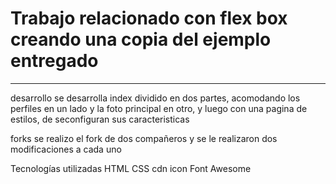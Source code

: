 <h1>
Trabajo relacionado con flex box
creando una copia del ejemplo entregado </h1>
<hr>

desarrollo
se desarrolla index dividido en dos partes, acomodando los perfiles en un lado y la foto principal en otro, y luego con una pagina de estilos, de seconfiguran sus caracteristicas

forks
se realizo el fork de dos compañeros y se le realizaron dos modificaciones a cada uno

Tecnologías utilizadas
HTML
CSS
cdn icon Font Awesome